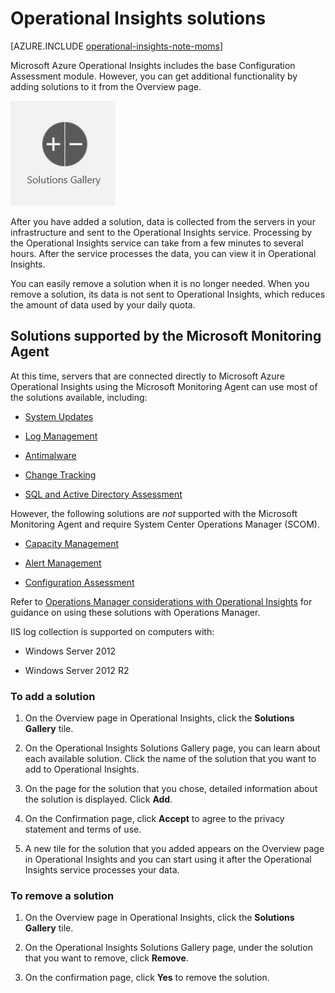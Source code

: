 <properties
    pageTitle="Operational Insights solutions"
    description="You can add additional functionality to Operational Insights with solutions"
    services="operational-insights"
    documentationCenter=""
    authors="bandersmsft"
    manager="jwhit"
    editor=""/>

<tags
    ms.service="operational-insights"
    ms.workload="operational-insights"
    ms.tgt_pltfrm="na"
    ms.devlang="na"
    ms.topic="get-started-article"
    ms.date="05/11/2015"
    ms.author="banders"/>

# Operational Insights solutions

[AZURE.INCLUDE [operational-insights-note-moms](../../includes/operational-insights-note-moms.md)]

Microsoft Azure Operational Insights includes the base Configuration Assessment module. However, you can get additional functionality by adding solutions to it from the Overview page.

![image of solutions icon](./media/operational-insights-add-solution/sol-gallery.png)

After you have added a solution, data is collected from the servers in your infrastructure and sent to the Operational Insights service. Processing by the Operational Insights service can take from a few minutes to several hours. After the service processes the data, you can view it in Operational Insights.

You can easily remove a solution when it is no longer needed. When you remove a solution, its data is not sent to Operational Insights, which reduces the amount of data used by your daily quota.

## Solutions supported by the Microsoft Monitoring Agent

At this time, servers that are connected directly to Microsoft Azure Operational Insights using the Microsoft Monitoring Agent can use most of the solutions available, including:

- [System Updates](operational-insights-updates.md)

- [Log Management](operational-insights-log-collection.md)

- [Antimalware](operational-insights-antimalware.md)

- [Change Tracking](operational-insights-change-tracking.md)

- [SQL and Active Directory Assessment](operational-insights-assessment.md)

However, the following solutions are *not* supported with the Microsoft Monitoring Agent and require System Center Operations Manager (SCOM).

- [Capacity Management](operational-insights-capacity.md)

- [Alert Management](operational-insights-alerts.md)

- [Configuration Assessment](operational-insights-solutions.md#configuration-assessment) 

Refer to [Operations Manager considerations with Operational Insights](operational-insights-operations-manager.md) for guidance on using these solutions with Operations Manager.

IIS log collection is supported on computers with:

- Windows Server 2012

- Windows Server 2012 R2

### To add a solution


1. On the Overview page in Operational Insights, click the **Solutions Gallery** tile.


2. On the Operational Insights Solutions Gallery page, you can learn about each available solution. Click the name of the solution that you want to add to Operational Insights.


3. On the page for the solution that you chose, detailed information about the solution is displayed. Click **Add**.


4. On the Confirmation page, click **Accept** to agree to the privacy statement and terms of use.


5. A new tile for the solution that you added appears on the Overview page in Operational Insights and you can start using it after the Operational Insights service processes your data.




### To remove a solution



1. On the Overview page in Operational Insights, click the **Solutions Gallery** tile.


2. On the Operational Insights Solutions Gallery page, under the solution that you want to remove, click **Remove**.


3. On the confirmation page, click **Yes** to remove the solution.
 

